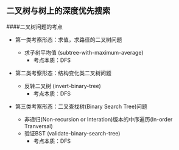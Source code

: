 ##  二叉树与树上的深度优先搜索


####二叉树问题的考点
- 第一类考察形态：求值，求路径的二叉树问题
    - 求子树平均值 (subtree-with-maximum-average)
        - 考点本质：DFS
        
    
- 第二类考察形态：结构变化类二叉树问题
    - 反转二叉树 (invert-binary-tree)
        - 考点本质：DFS
- 第三类考察形态：二叉查找树(Binary Search Tree)问题
    - 非递归(Non-recursion or Interation)版本的中序遍历(In-order Tranversal)
    - 验证BST (validate-binary-search-tree)
        - 考点本质：DFS




